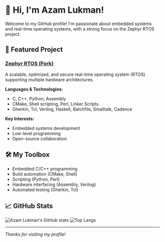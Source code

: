 # 👋 Hi, I'm Azam Lukman!

Welcome to my GitHub profile! I'm passionate about embedded systems and real-time operating systems, with a strong focus on the Zephyr RTOS project.

## 🚀 Featured Project

### [Zephyr RTOS (Fork)](https://github.com/AzamLukman/zephyr)
A scalable, optimized, and secure real-time operating system (RTOS) supporting multiple hardware architectures.

**Languages & Technologies:**
- C, C++, Python, Assembly
- CMake, Shell scripting, Perl, Linker Scripts
- Gherkin, Tcl, Verilog, Haskell, Batchfile, Smalltalk, Cadence

**Key Interests:**
- Embedded systems development
- Low-level programming
- Open-source collaboration

## 🛠️ My Toolbox
- Embedded C/C++ programming
- Build automation (CMake, Shell)
- Scripting (Python, Perl)
- Hardware interfacing (Assembly, Verilog)
- Automated testing (Gherkin, Tcl)

## 📈 GitHub Stats

![Azam Lukman's GitHub stats](https://github-readme-stats.vercel.app/api?username=AzamLukman&show_icons=true&theme=tokyonight&include_all_commits=true)
![Top Langs](https://github-readme-stats.vercel.app/api/top-langs/?username=AzamLukman&layout=compact&theme=tokyonight)

---

*Thanks for visiting my profile!*
